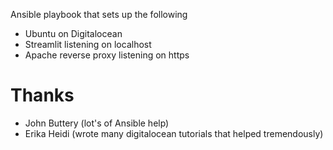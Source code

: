 
Ansible playbook that sets up the following

 - Ubuntu on Digitalocean
 - Streamlit listening on localhost
 - Apache reverse proxy listening on https

# Thanks

 - John Buttery (lot's of Ansible help)
 - Erika Heidi (wrote many digitalocean tutorials that helped tremendously)
